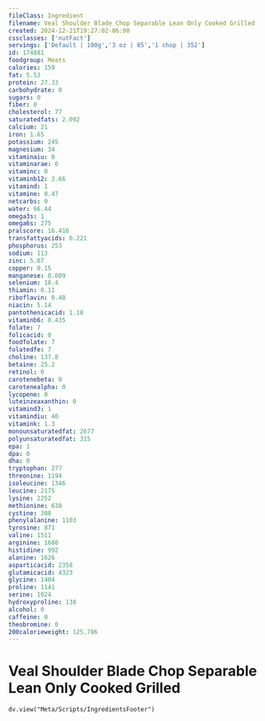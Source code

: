 ```yaml
---
fileClass: Ingredient
filename: Veal Shoulder Blade Chop Separable Lean Only Cooked Grilled
created: 2024-12-21T19:27:02-06:00
cssclasses: ['nutFact']
servings: ['Default | 100g','3 oz | 85','1 chop | 352']
id: 174881
foodgroup: Meats
calories: 159
fat: 5.53
protein: 27.33
carbohydrate: 0
sugars: 0
fiber: 0
cholesterol: 77
saturatedfats: 2.092
calcium: 21
iron: 1.65
potassium: 245
magnesium: 34
vitaminaiu: 0
vitaminarae: 0
vitaminc: 0
vitaminb12: 3.66
vitamind: 1
vitamine: 0.47
netcarbs: 0
water: 66.44
omega3s: 1
omega6s: 275
pralscore: 16.416
transfattyacids: 0.221
phosphorus: 253
sodium: 113
zinc: 5.07
copper: 0.15
manganese: 0.009
selenium: 18.4
thiamin: 0.11
riboflavin: 0.48
niacin: 5.14
pantothenicacid: 1.18
vitaminb6: 0.435
folate: 7
folicacid: 0
foodfolate: 7
folatedfe: 7
choline: 137.8
betaine: 25.2
retinol: 0
carotenebeta: 0
carotenealpha: 0
lycopene: 0
luteinzeaxanthin: 0
vitamind3: 1
vitamindiu: 40
vitamink: 1.3
monounsaturatedfat: 2677
polyunsaturatedfat: 315
epa: 1
dpa: 0
dha: 0
tryptophan: 277
threonine: 1194
isoleucine: 1346
leucine: 2175
lysine: 2252
methionine: 638
cystine: 308
phenylalanine: 1103
tyrosine: 871
valine: 1511
arginine: 1608
histidine: 992
alanine: 1626
asparticacid: 2358
glutamicacid: 4323
glycine: 1404
proline: 1141
serine: 1024
hydroxyproline: 138
alcohol: 0
caffeine: 0
theobromine: 0
200calorieweight: 125.786
---
```


# Veal Shoulder Blade Chop Separable Lean Only Cooked Grilled

```dataviewjs
dv.view("Meta/Scripts/IngredientsFooter")
```